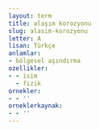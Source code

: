```yaml
---
layout: term
title: alaşım korozyonu
slug: alasim-korozyonu
letter: A
lisan: Türkçe
anlamlar:
- bölgesel aşındırma
ozellikler:
- - isim
  - fizik
ornekler:
- - ''
orneklerkaynak:
- - ''
---
```

